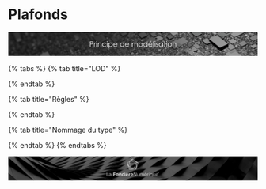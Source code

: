 # Plafonds

![](../../.gitbook/assets/principe-de-mod.png)

{% tabs %}
{% tab title="LOD" %}

{% endtab %}

{% tab title="Règles" %}

{% endtab %}

{% tab title="Nommage du type" %}

{% endtab %}
{% endtabs %}

![](../../.gitbook/assets/wallpaper_fnum_black.jpg)

